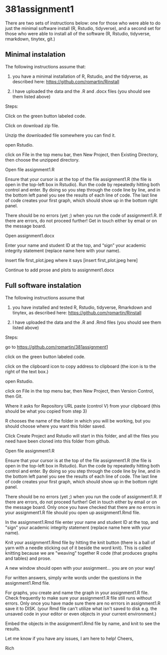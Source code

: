 # 381assignment1

There are two sets of instructions below: one for those who were able to do just the minimal software install (R, Rstudio, tidyverse), and a second set for those who were able to install all of the software (R, Rstudio, tidyverse, rmarkdown, tinytex, git.)

## Minimal instalation

The following instructions assume that:

1) you have a minimal installation of R, Rstudio, and the tidyverse, as described here: https://github.com/rpmartin/Rinstall

2) I have uploaded the data and the .R and .docx files (you should see them listed above)

Steps:

Click on the green button labeled code.

Click on download zip file.

Unzip the downloaded file somewhere you can find it.

open Rstudio.

click on File in the top menu bar, then New Project, then Existing Directory, then choose the unzipped directory.

Open file assignment1.R

Ensure that your cursor is at the top of the file assignment1.R (the file is open in the top-left box in Rstudio). Run the code by repeatedly hitting both control and enter. By doing so you step through the code line by line, and in the bottom left panel you see the results of each line of code. The last line of code creates your first graph, which should show up in the bottom right panel.

There should be no errors (yet ;) when you run the code of assignment1.R. If there are errors, do not proceed further! Get in touch either by email or on the message board.

Open assignment1.docx

Enter your name and student ID at the top, and “sign” your academic integrity statement (replace name here with your name).

Insert file first_plot.jpeg where it says [insert first_plot.jpeg here]

Continue to add prose and plots to assignment1.docx

## Full software instalation

The following instructions assume that

1) you have installed and tested R, Rstudio, tidyverse, Rmarkdown and tinytex, as described here: https://github.com/rpmartin/Rinstall

2) I have uploaded the data and the .R and .Rmd files (you should see them listed above)

Steps:

go to https://github.com/rpmartin/381assignment1

click on the green button labeled code.

click on the clipboard icon to copy address to clipboard (the icon is to the right of the text box.)

open Rstudio.

click on File in the top menu bar, then New Project, then Version Control, then Git.

Where it asks for Repository URL paste (control V) from your clipboard (this should be what you copied from step 3)

R chooses the name of the folder in which you will be working, but you should choose where you want this folder saved.

Click Create Project and Rstudio will start in this folder, and all the files you need have been cloned into this folder from github.

Open file assignment1.R

Ensure that your cursor is at the top of the file assignment1.R (the file is open in the top-left box in Rstudio). Run the code by repeatedly hitting both control and enter. By doing so you step through the code line by line, and in the bottom left panel you see the results of each line of code. The last line of code creates your first graph, which should show up in the bottom right panel.

There should be no errors (yet ;) when you run the code of assignment1.R. If there are errors, do not proceed further! Get in touch either by email or on the message board. Only once you have checked that there are no errors in your assignment1.R file should you open up assignment1.Rmd file.

In the assignment1.Rmd file enter your name and student ID at the top, and "sign" your academic integrity statement (replace name here with your name).

Knit your assignment1.Rmd file by hitting the knit button (there is a ball of yarn with a needle sticking out of it beside the word knit). This is called knitting because we are "weaving" together R code (that produces graphs and tables) and prose.

A new window should open with your assignment... you are on your way!

For written answers, simply write words under the questions in the assignment1.Rmd file.

For graphs, you create and name the graph in your assignment1.R file. Check frequently to make sure your assignment1.R file still runs without errors. Only once you have made sure there are no errrors in assignment1.R save it to DISK. (your Rmd file can't utilize what isn't saved to disk e.g. the unsaved code in your editor or even objects in your current environment.)

Embed the objects in the assignment1.Rmd file by name, and knit to see the results.

Let me know if you have any issues, I am here to help! Cheers,

Rich